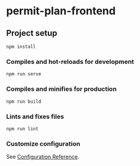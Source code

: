 # permit-plan-frontend

## Project setup
```
npm install
```

### Compiles and hot-reloads for development
```
npm run serve
```

### Compiles and minifies for production
```
npm run build 
```

### Lints and fixes files
```
npm run lint
```

### Customize configuration
See [Configuration Reference](https://cli.vuejs.org/config/).
